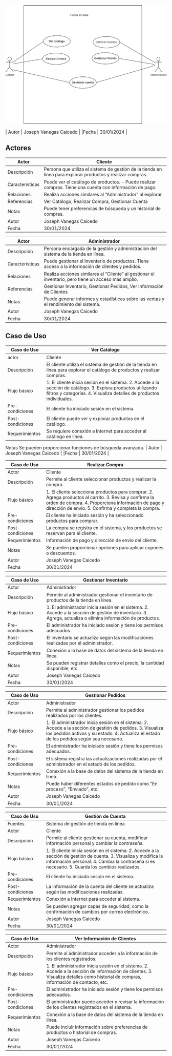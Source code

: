 <img src="Gestion_cajero.drawio.png">




| Autor  | Joseph Vanegas Caicedo |
|Fecha | 30/01/2024 |



## Actores
|Actor|	Cliente|
|---|---|
|Descripción|	Persona que utiliza el sistema de gestión de la tienda en línea para explorar productos y realizar compras.|
|Características	| Puede ver el catálogo de productos.  - Puede realizar compras.  Tiene una cuenta con información de pago.|
|Relaciones|	Realiza acciones similares al “Administrador” al explorar |productos, pero no tiene acceso a la gestión del inventario.|
|Referencias|	Ver Catálogo, Realizar Compra, Gestionar Cuenta|
|Notas|	 Puede tener preferencias de búsqueda y un historial de compras.|
| Autor  | Joseph Vanegas Caicedo |
|Fecha | 30/01/2024 |

| Actor | Administrador  |
|---|---|
Descripción|	Persona encargada de la gestión y administración del sistema de la tienda en línea.
Características	| Puede gestionar el inventario de productos.  Tiene acceso a la información de clientes y pedidos.
Relaciones|	 Realiza acciones similares al “Cliente” al gestionar el inventario, pero tiene un acceso más amplio.
Referencias	|Gestionar Inventario, Gestionar Pedidos, Ver Información de Clientes
Notas|	Puede generar informes y estadísticas sobre las ventas y el rendimiento del sistema.
| Autor  | Joseph Vanegas Caicedo |
|Fecha | 30/01/2024 |

## Caso de Uso
| Caso de Uso  | Ver Catálogo  |
|---|---|
actor | Cliente
Descripción|	El cliente utiliza el sistema de gestión de la tienda en línea para explorar el catálogo de productos y realizar compras.
Flujo básico|	1. El cliente inicia sesión en el sistema. 2. Accede a la sección de catálogo. 3. Explora productos utilizando filtros y categorías. 4. Visualiza detalles de productos individuales.
Pre-condiciones	|El cliente ha iniciado sesión en el sistema.
Post-condiciones|	El cliente puede ver y explorar productos en el catálogo.
Requerimientos|	Se requiere conexión a Internet para acceder al catálogo en línea.
Notas	Se pueden proporcionar funciones de búsqueda avanzada.
| Autor  | Joseph Vanegas Caicedo |
|Fecha | 30/01/2024 |

| Caso de Uso  | Realizar Compra  |
|---|---|
Actor|	Cliente
Descripción|	Permite al cliente seleccionar productos y realizar la compra.
Flujo básico|	1. El cliente selecciona productos para comprar. 2. Agrega productos al carrito. 3. Revisa y confirma la orden de compra. 4. Proporciona información de pago y dirección de envío. 5. Confirma y completa la compra.
Pre-condiciones|	El cliente ha iniciado sesión y ha seleccionado productos para comprar.
Post-condiciones|	La compra se registra en el sistema, y los productos se reservan para el cliente.
Requerimientos	|Información de pago y dirección de envío del cliente.
Notas	|Se pueden proporcionar opciones para aplicar cupones o descuentos.
| Autor  | Joseph Vanegas Caicedo |
|Fecha | 30/01/2024 |

| Caso de Uso  | Gestionar Inventario  |
|---|---|
Actor	|Administrador
Descripción|	Permite al administrador gestionar el inventario de productos de la tienda en línea.
Flujo básico|	1. El administrador inicia sesión en el sistema. 2. Accede a la sección de gestión de inventario. 3. Agrega, actualiza o elimina información de productos.
Pre-condiciones|El administrador ha iniciado sesión y tiene los permisos adecuados.
Post-condiciones|	El inventario se actualiza según las modificaciones realizadas por el administrador.
Requerimientos|	Conexión a la base de datos del sistema de la tienda en línea.
Notas	| Se pueden registrar detalles como el precio, la cantidad disponible, etc.
| Autor  | Joseph Vanegas Caicedo |
|Fecha | 30/01/2024 ||

| Caso de Uso | Gestionar Pedidos  |
|---|---|
Actor|	Administrador
Descripción	|Permite al administrador gestionar los pedidos realizados por los clientes.
Flujo básico|	1. El administrador inicia sesión en el sistema. 2. Accede a la sección de gestión de pedidos. 3. Visualiza los pedidos activos y su estado. 4. Actualiza el estado de los pedidos según sea necesario.
Pre-condiciones|	El administrador ha iniciado sesión y tiene los permisos adecuados.
Post-condiciones|	El sistema registra las actualizaciones realizadas por el administrador en el estado de los pedidos.
Requerimientos|	Conexión a la base de datos del sistema de la tienda en línea.
Notas|Puede haber diferentes estados de pedido como “En proceso”, “Enviado”, etc.
| Autor  | Joseph Vanegas Caicedo |
|Fecha | 30/01/2024 |

| Caso de Uso | Gestión de Cuenta  |
|---|---|
| Fuentes  | Sistema de gestión de tienda en línea   |
Actor|	Cliente
Descripción|	Permite al cliente gestionar su cuenta, modificar información personal y cambiar la contraseña.
Flujo básico|	1. El cliente inicia sesión en el sistema. 2. Accede a la sección de gestión de cuenta. 3. Visualiza y modifica la información personal. 4. Cambia la contraseña si es necesario. 5. Guarda los cambios realizados.
Pre-condiciones	|El cliente ha iniciado sesión en el sistema.
Post-condiciones|	La información de la cuenta del cliente se actualiza según las modificaciones realizadas.
Requerimientos	|Conexión a Internet para acceder al sistema.
Notas	|Se pueden agregar capas de seguridad, como la confirmación de cambios por correo electrónico.
| Autor  | Joseph Vanegas Caicedo |
|Fecha | 30/01/2024 |

| Caso de Uso | Ver Información de Clientes  |
|---|---|
Actor	|Administrador
Descripción|	Permite al administrador acceder a la información de los clientes registrados.
Flujo básico|	1. El administrador inicia sesión en el sistema. 2. Accede a la sección de información de clientes. 3. Visualiza detalles como historial de compras, información de contacto, etc.
Pre-condiciones|	El administrador ha iniciado sesión y tiene los permisos adecuados.
Post-condiciones|	El administrador puede acceder y revisar la información de los clientes registrados en el sistema.
Requerimientos	|Conexión a la base de datos del sistema de la tienda en línea.
Notas	| Puede incluir información sobre preferencias de productos o historial de compras.
| Autor  | Joseph Vanegas Caicedo |
|Fecha | 30/01/2024 |
